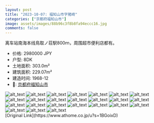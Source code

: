 ```yaml
---
layout: post
title: "2023-10-07: 福知山市字猪崎"
categories: ["京都府福知山市"]
image: assets/images/88b96c3f8b8fa94eccc16.jpg
comments: false
---
```

<p>离车站南海本线鳥取ノ荘駅800ｍ，周围超市便利店都有。</p>

* 价格: 2980000 JPY
* 户型: 8DK
* 土地面积: 303.0m²
* 建筑面积: 229.07m²
* 建造时间: 1968-12
* 📍: [京都府福知山市](https://www.google.com/maps/search/?api=1&query=35.3101323%2C135.1314637)

<div class="scroll-container"><img src="/jp-homes-page/assets/images/6fab9eb5173da4f00c906.jpg" alt="alt_text"/>
<img src="/jp-homes-page/assets/images/b0d7b8d80707d1dd66860.jpg" alt="alt_text"/>
<img src="/jp-homes-page/assets/images/eba8fce88606762ebc303.jpg" alt="alt_text"/>
<img src="/jp-homes-page/assets/images/3e06641c8d2afce1527c0.jpg" alt="alt_text"/>
<img src="/jp-homes-page/assets/images/bea436cd417d5c7d29937.jpg" alt="alt_text"/>
<img src="/jp-homes-page/assets/images/22cc7fb10c13059d26478.jpg" alt="alt_text"/>
<img src="/jp-homes-page/assets/images/fa9087c9924333814c2a5.jpg" alt="alt_text"/>
<img src="/jp-homes-page/assets/images/dd5f35ae136001e2d4165.jpg" alt="alt_text"/>
<img src="/jp-homes-page/assets/images/103e40cd322fe2f246c3d.jpg" alt="alt_text"/>
<img src="/jp-homes-page/assets/images/e198723aa4a59aeb66eb7.jpg" alt="alt_text"/>
<img src="/jp-homes-page/assets/images/230b4e42bbb68d4e67e5b.jpg" alt="alt_text"/>
<img src="/jp-homes-page/assets/images/2b3de4b9b476a35785937.jpg" alt="alt_text"/>
<img src="/jp-homes-page/assets/images/5259c7074715349167491.jpg" alt="alt_text"/>
<img src="/jp-homes-page/assets/images/af136ae6eb7c770ca8ade.jpg" alt="alt_text"/>
<img src="/jp-homes-page/assets/images/2ff4e25aaba0c3bfd47bb.jpg" alt="alt_text"/>
<img src="/jp-homes-page/assets/images/f9ea6d2080088ec67fbfc.jpg" alt="alt_text"/>
<img src="/jp-homes-page/assets/images/400c07316cc4c4c5a9264.jpg" alt="alt_text"/>
<img src="/jp-homes-page/assets/images/455b5df660492f1518dd0.jpg" alt="alt_text"/>
<img src="/jp-homes-page/assets/images/3557f1f7b919ff3811243.jpg" alt="alt_text"/>
<img src="/jp-homes-page/assets/images/c48d605887cfdf803cea6.jpg" alt="alt_text"/>
<img src="/jp-homes-page/assets/images/d6a2d34e0861c66b6a4f5.jpg" alt="alt_text"/>
<img src="/jp-homes-page/assets/images/8df2ea02294a4d8e87b49.jpg" alt="alt_text"/>
<img src="/jp-homes-page/assets/images/4ac75a3fc519b02b4c157.jpg" alt="alt_text"/>
<img src="/jp-homes-page/assets/images/b759b7a78eff2d4622b4a.jpg" alt="alt_text"/></div>
[Original Link](https://www.athome.co.jp/u?s=1BGoixD)